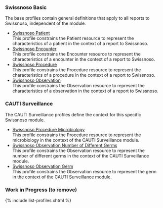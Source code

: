 ### Swissnoso Basic
The base profiles contain general definitions that apply to all reports to Swissnoso, independent of the module.

* [Swissnoso Patient](StructureDefinition-swissnoso-patient.html)   
This profile constrains the Patient resource to represent the characteristics of a patient in the context of a report to Swissnoso.
* [Swissnoso Encounter](StructureDefinition-swissnoso-encounter.html)   
This profile constrains the Encounter resource to represent the characteristics of a encounter in the context of a report to Swissnoso.
* [Swissnoso Procedure](StructureDefinition-swissnoso-procedure.html)     
This profile constrains the Procedure resource to represent the characteristics of a procedure in the context of a report to Swissnoso.
* [Swissnoso Observation](StructureDefinition-swissnoso-observation.html)    
This profile constrains the Observation resource to represent the characteristics of a observation in the context of a report to Swissnoso.


### CAUTI Surveillance
The CAUTI Surveillance profiles define the context for this specific Swissnoso module.

* [Swissnoso Procedure Microbiology](StructureDefinition-swissnoso-procedure-microbiology.html)   
This profile constrains the Procedure resource to represent the microbiology in the context of the CAUTI Surveillance module.
* [Swissnoso Observation Number of Different Germs](StructureDefinition-swissnoso-observation-numberofdifferentgerms.html)   
This profile constrains the Observation resource to represent the number of different germs in the context of the CAUTI Surveillance module.
* [Swissnoso Observation Germ](StructureDefinition-swissnoso-observation-germ.html)   
This profile constrains the Observation resource to represent the germ in the context of the CAUTI Surveillance module.


### Work in Progress (to remove)
{% include list-profiles.xhtml %}
